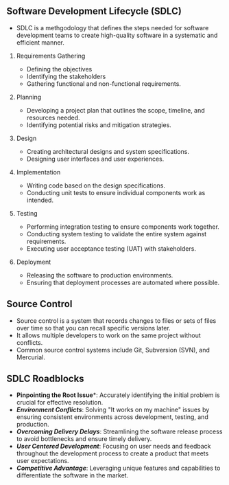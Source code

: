 ## Software Development Lifecycle (SDLC)
- SDLC is a methgodology that defines the steps needed for software development teams to create high-quality software in a systematic and efficient manner.

1. Requirements Gathering
   - Defining the objectives
   - Identifying the stakeholders
   - Gathering functional and non-functional requirements.

2. Planning
   - Developing a project plan that outlines the scope, timeline, and resources needed.
   - Identifying potential risks and mitigation strategies.

3. Design
   - Creating architectural designs and system specifications.
   - Designing user interfaces and user experiences.

4. Implementation
   - Writing code based on the design specifications.
   - Conducting unit tests to ensure individual components work as intended.

5. Testing
   - Performing integration testing to ensure components work together.
   - Conducting system testing to validate the entire system against requirements.
   - Executing user acceptance testing (UAT) with stakeholders.

6. Deployment
   - Releasing the software to production environments.
   - Ensuring that deployment processes are automated where possible.

## Source Control
- Source control is a system that records changes to files or sets of files over time so that you can recall specific versions later.
- It allows multiple developers to work on the same project without conflicts.
- Common source control systems include Git, Subversion (SVN), and Mercurial.

## SDLC Roadblocks
- **Pinpointing the Root Issue***: Accurately identifying the initial problem is crucial for effective resolution.
- ***Environment Conflicts***: Solving "It works on my machine" issues by ensuring consistent environments across development, testing, and production.
- ***Overcoming Delivery Delays***: Streamlining the software release process to avoid bottlenecks and ensure timely delivery.
- ***User Centered Development***: Focusing on user needs and feedback throughout the development process to create a product that meets user expectations.
- ***Competitive Advantage***: Leveraging unique features and capabilities to differentiate the software in the market.